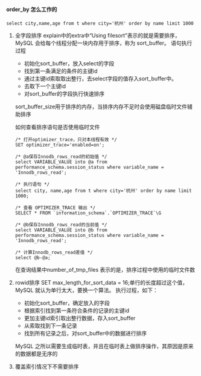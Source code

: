 #### order_by 怎么工作的

```mysql
select city,name,age from t where city='杭州' order by name limit 1000
```

1. 全字段排序
   explain中的extra中“Using filesort”表示的就是需要排序，MySQL 会给每个线程分配一块内存用于排序，称为 sort_buffer。
   语句执行过程
   
   - 初始化sort_buffer，放入select的字段
   - 找到第一条满足的条件的主键id
   - 通过主键id索取取出整行，去select字段的值存入sort_buffer中。
   - 去取下一个主键id
   - 对sort_buffer的字段执行快速排序
   
   sort_buffer_size用于排序的内存，当排序内存不足时会使用磁盘临时文件辅助排序
   
   如何查看排序语句是否使用临时文件
   
   ```mysql
   /* 打开optimizer_trace，只对本线程有效 */
   SET optimizer_trace='enabled=on'; 
   
   /* @a保存Innodb_rows_read的初始值 */
   select VARIABLE_VALUE into @a from  performance_schema.session_status where variable_name = 'Innodb_rows_read';
   
   /* 执行语句 */
   select city, name,age from t where city='杭州' order by name limit 1000; 
   
   /* 查看 OPTIMIZER_TRACE 输出 */
   SELECT * FROM `information_schema`.`OPTIMIZER_TRACE`\G
   
   /* @b保存Innodb_rows_read的当前值 */
   select VARIABLE_VALUE into @b from performance_schema.session_status where variable_name = 'Innodb_rows_read';
   
   /* 计算Innodb_rows_read差值 */
   select @b-@a;
   ```
   
   在查询结果中number_of_tmp_files 表示的是，排序过程中使用的临时文件数
   
2. rowid排序
   SET max_length_for_sort_data = 16;单行的长度超过这个值，MySQL 就认为单行太大，要换一个算法。
   执行过程，如下：

   - 初始化sort_buffer，确定放入的字段
   - 根据索引找到第一条符合条件的记录的主键id
   - 更加主键id索引取出整行数据，存入sort_buffer
   - 从索取找到下一条记录
   - 找到所有记录之后，对sort_buffer中的数据进行排序

   MySQL 之所以需要生成临时表，并且在临时表上做排序操作，其原因是原来的数据都是无序的

3. 覆盖索引情况下不需要排序

   